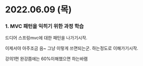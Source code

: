 # 2022.06.09 (목)

### 1. MVC 패턴을 익히기 위한 과정 학습

드디어 스프링mvc에 대한 패턴을 나가기시작.

이제서야 아주조금 음~ 그냥 이렇게 쓰면되는군. 하는정도로 이해가기시작.

강의1편 완강쯤에는 60%이해했으면 하는바램






